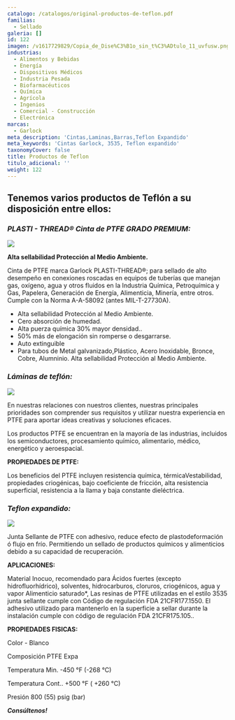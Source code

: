 ```yaml
---
catalogo: /catalogos/original-productos-de-teflon.pdf
familias:
  - Sellado
galeria: []
id: 122
imagen: /v1617729829/Copia_de_Dise%C3%B1o_sin_t%C3%ADtulo_11_uvfusw.png
industrias:
  - Alimentos y Bebidas
  - Energía
  - Dispositivos Médicos
  - Industria Pesada
  - Biofarmacéuticos
  - Química
  - Agrícola
  - Ingenios
  - Comercial - Construcción
  - Electrónica
marcas:
  - Garlock
meta_description: 'Cintas,Laminas,Barras,Teflon Expandido'
meta_keywords: 'Cintas Garlock, 3535, Teflon expandido'
taxonomyCover: false
title: Productos de Teflon
titulo_adicional: ''
weight: 122
---
```




## **Tenemos varios productos de Teflón a su disposición entre ellos:**

### _PLASTI - THREAD® Cinta de PTFE GRADO PREMIUM:_

![](https://res.cloudinary.com/novatec/v1597258613/Plasti-thread_1200x900_fosfxf.jpg)

**Alta sellabilidad Protección al Medio Ambiente.**

Cinta de PTFE marca Garlock PLASTI-THREAD®; para sellado de alto desempeño en conexiones roscadas en equipos de tuberías que manejan gas, oxígeno, agua y otros fluidos en la Industria Química, Petroquímica y Gas, Papelera, Generación de Energía, Alimenticia, Minería, entre otros. Cumple con la Norma A-A-58092 (antes MIL-T-27730A).

* Alta sellabilidad Protección al Medio Ambiente.
* Cero absorción de humedad.
* Alta puerza química 30% mayor densidad..
* 50% más de elongación sin romperse o desgarrarse.
* Auto extinguible
* Para tubos de Metal galvanizado,Plástico, Acero Inoxidable, Bronce, Cobre, Alumninio. Alta sellabilidad Protección al Medio Ambiente.

### _Láminas de teflón:_

![](https://res.cloudinary.com/novatec/v1677526008/01-1_vauwej.jpg)

En nuestras relaciones con nuestros clientes, nuestras principales prioridades son comprender sus requisitos y utilizar nuestra experiencia en PTFE para aportar ideas creativas y soluciones eficaces.

Los productos PTFE se encuentran en la mayoría de las industrias, incluidos los semiconductores, procesamiento químico, alimentario, médico, energético y aeroespacial.

**PROPIEDADES DE PTFE:**

Los beneficios del PTFE incluyen resistencia química, térmicaVestabilidad, propiedades criogénicas, bajo coeficiente de fricción, alta resistencia superficial, resistencia a la llama y baja constante dieléctrica.

### _Teflon expandido:_

![](https://res.cloudinary.com/novatec/v1597260662/Style_3535_Joint_Sealant_ergtaq.jpg)

Junta Sellante de PTFE con adhesivo, reduce efecto de plastodeformación ó flujo en frío. Permitiendo un sellado de productos químicos y alimenticios debido a su capacidad de recuperación.

**APLICACIONES:**

Material Inocuo, recomendado para Ácidos fuertes (excepto hidrofluorhídrico), solventes, hidrocarburos, cloruros, criogénicos, agua y vapor Alimenticio saturado*, Las resinas de PTFE utilizadas en el estilo 3535 junta sellante cumple con Código de regulación FDA 21CFR177.1550. El adhesivo utilizado para mantenerlo en la superficie a sellar durante la instalación cumple con código de regulación FDA 21CFR175.105..

**PROPIEDADES FISICAS:**

Color - Blanco

Composición PTFE Expa

Temperatura Min. -450 °F (-268 °C)

Temperatura Cont.. +500 °F ( +260 °C)

Presión 800 (55) psig (bar)

**_Consúltenos!_**
